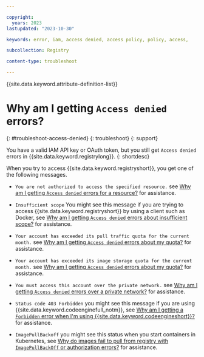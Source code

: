 ```yaml
---

copyright:
  years: 2023
lastupdated: "2023-10-30"

keywords: error, iam, access denied, access policy, policy, access,

subcollection: Registry

content-type: troubleshoot

---
```


{{site.data.keyword.attribute-definition-list}}

# Why am I getting `Access denied` errors?
{: #troubleshoot-access-denied}
{: troubleshoot}
{: support}

You have a valid IAM API key or OAuth token, but you still get `Access denied` errors in {{site.data.keyword.registrylong}}.
{: shortdesc}

When you try to access {{site.data.keyword.registryshort}}, you get one of the following messages.

- `You are not authorized to access the specified resource.` see [Why am I getting `Access denied` errors for a resource?](/docs/Registry?topic=Registry-troubleshoot-resource) for assistance.

- `Insufficient scope` You might see this message if you are trying to access {{site.data.keyword.registryshort}} by using a client such as Docker, see [Why am I getting `Access denied` errors about insufficient scope?](/docs/Registry?topic=Registry-troubleshoot-scope) for assistance.

- `Your account has exceeded its pull traffic quota for the current month.` see [Why am I getting `Access denied` errors about my quota?](/docs/Registry?topic=Registry-troubleshoot-quota) for assistance.

- `Your account has exceeded its image storage quota for the current month.` see [Why am I getting `Access denied` errors about my quota?](/docs/Registry?topic=Registry-troubleshoot-quota) for assistance.

- `You must access this account over the private network.` see [Why am I getting `Access denied` errors over a private network?](/docs/Registry?topic=Registry-troubleshoot-private) for assistance.

- `Status code 403 Forbidden` you might see this message if you are using {{site.data.keyword.codeenginefull_notm}}, see [Why am I getting a `Forbidden` error when I'm using {{site.data.keyword.codeengineshort}}?](/docs/Registry?topic=Registry-troubleshoot-forbidden-ce) for assistance.

- `ImagePullBackoff` you might see this status when you start containers in Kubernetes, see [Why do images fail to pull from registry with `ImagePullBackOff` or authorization errors?](/docs/Registry?topic=Registry-ts-app-image-pull) for assistance.
